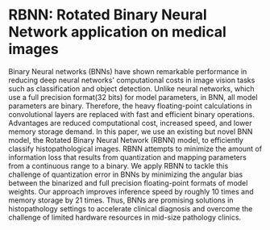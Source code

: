 # RBNN: Rotated Binary Neural Network application on medical images


Binary Neural networks (BNNs) have shown remarkable performance in reducing deep neural networks' computational costs in image vision tasks such as classification and object detection. Unlike neural networks, which use a full precision format(32 bits) for model parameters, in BNN, all model parameters are binary. Therefore, the heavy floating-point calculations in convolutional layers are replaced with fast and efficient binary operations. Advantages are reduced computational cost, increased speed, and lower memory storage demand. In this paper, we use an existing but novel BNN model, the Rotated Binary Neural Network (RBNN) model, to efficiently classify histopathological images. RBNN attempts to minimize the amount of information loss that results from quantization and mapping parameters from a continuous range to a binary. We apply RBNN to tackle this challenge of quantization error in BNNs by minimizing the angular bias between the binarized and full precision floating-point formats of model weights. Our approach improves inference speed by roughly 10 times and memory storage by 21 times. Thus, BNNs are promising solutions in histopathology settings to accelerate clinical diagnosis and overcome the challenge of limited hardware resources in mid-size pathology clinics. 
